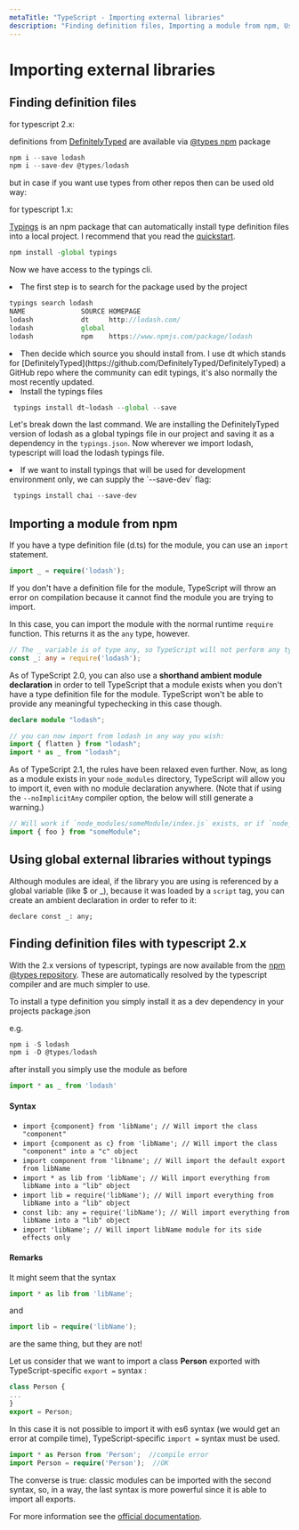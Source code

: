 ```yaml
---
metaTitle: "TypeScript - Importing external libraries"
description: "Finding definition files, Importing a module from npm, Using global external libraries without typings, Finding definition files with typescript 2.x"
---
```


# Importing external libraries



## Finding definition files


for typescript 2.x:

definitions from [DefinitelyTyped](https://github.com/DefinitelyTyped/DefinitelyTyped) are available via [@types npm](https://www.npmjs.com/%7Etypes) package

```ts
npm i --save lodash
npm i --save-dev @types/lodash

```

but in case if you want use types from other repos then can be used old way:

for typescript 1.x:

[Typings](https://github.com/typings/typings) is an npm package that can automatically install type definition files into a local project. I recommend that you read the [quickstart](https://github.com/typings/typings#quick-start).

```ts
npm install -global typings

```

Now we have access to the typings cli.

<li>
The first step is to search for the package used by the project

```ts
typings search lodash
NAME              SOURCE HOMEPAGE                                        DESCRIPTION VERSIONS UPDATED
lodash            dt     http://lodash.com/                                          2        2016-07-20T00:13:09.000Z
lodash            global                                                             1        2016-07-01T20:51:07.000Z
lodash            npm    https://www.npmjs.com/package/lodash                        1        2016-07-01T20:51:07.000Z

```


</li>
<li>
Then decide which source you should install from. I use dt which stands for [DefinitelyTyped](https://github.com/DefinitelyTyped/DefinitelyTyped) a GitHub repo where the community can edit typings, it's also normally the most recently updated.
</li>
<li>
Install the typings files

```ts
 typings install dt~lodash --global --save

```


</li>

Let's break down the last command. We are installing the DefinitelyTyped version of lodash as a global typings file in our project and saving it as a dependency in the `typings.json`. Now wherever we import lodash, typescript will load the lodash typings file.

<li>
If we want to install typings that will be used for development environment only, we can supply the `--save-dev` flag:

```ts
 typings install chai --save-dev

```


</li>



## Importing a module from npm


If you have a type definition file (d.ts) for the module, you can use an `import` statement.

```ts
import _ = require('lodash');

```

If you don't have a definition file for the module, TypeScript will throw an error on compilation because it cannot find the module you are trying to import.

In this case, you can import the module with the normal runtime `require` function. This returns it as the `any` type, however.

```ts
// The _ variable is of type any, so TypeScript will not perform any type checking.
const _: any = require('lodash');

```

As of TypeScript 2.0, you can also use a **shorthand ambient module declaration** in order to tell TypeScript that a module exists when you don't have a type definition file for the module. TypeScript won't be able to provide any meaningful typechecking in this case though.

```ts
declare module "lodash";

// you can now import from lodash in any way you wish:
import { flatten } from "lodash";
import * as _ from "lodash";

```

As of TypeScript 2.1, the rules have been relaxed even further. Now, as long as a module exists in your `node_modules` directory, TypeScript will allow you to import it, even with no module declaration anywhere. (Note that if using the `--noImplicitAny` compiler option, the below will still generate a warning.)

```ts
// Will work if `node_modules/someModule/index.js` exists, or if `node_modules/someModule/package.json` has a valid "main" entry point
import { foo } from "someModule";

```



## Using global external libraries without typings


Although modules are ideal, if the library you are using is referenced by a global variable (like $ or _), because it was loaded by a `script` tag, you can create an ambient declaration in order to refer to it:

`declare const _: any;`



## Finding definition files with typescript 2.x


With the 2.x versions of typescript, typings are now available from the [npm @types repository](https://www.npmjs.com/%7Etypes). These are automatically resolved by the typescript compiler and are much simpler to use.

To install a type definition you simply install it as a dev dependency in your projects package.json

e.g.

```ts
npm i -S lodash
npm i -D @types/lodash

```

after install you simply use the module as before

```ts
import * as _ from 'lodash'

```



#### Syntax


- `import {component} from 'libName'; // Will import the class "component"`
- `import {component as c} from 'libName'; // Will import the class "component" into a "c" object`
- `import component from 'libname'; // Will import the default export from libName`
- `import * as lib from 'libName'; // Will import everything from libName into a "lib" object`
- `import lib = require('libName'); // Will import everything from libName into a "lib" object`
- `const lib: any = require('libName'); // Will import everything from libName into a "lib" object`
- `import 'libName'; // Will import libName module for its side effects only`



#### Remarks


It might seem that the syntax

```ts
import * as lib from 'libName';

```

and

```ts
import lib = require('libName');

```

are the same thing, but they are not!

Let us consider that we want to import a class **Person** exported with TypeScript-specific `export =`  syntax :

```ts
class Person {
...
}
export = Person;

```

In this case it is not possible to import it with es6 syntax (we would get an error at compile time), TypeScript-specific `import =` syntax must be used.

```ts
import * as Person from 'Person';  //compile error
import Person = require('Person');  //OK

```

The converse is true: classic modules can be imported with the second syntax, so, in a way, the last syntax is more powerful since it is able to import all exports.

For more information see the [official documentation](https://www.typescriptlang.org/docs/handbook/modules.html).

